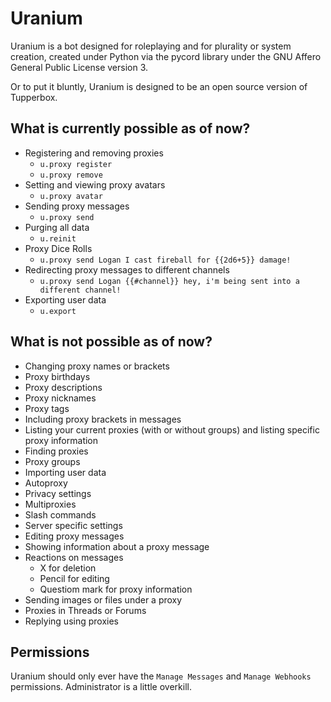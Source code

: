 # Uranium

Uranium is a bot designed for roleplaying and for plurality or system creation, created under Python via the pycord library under the GNU Affero General Public License version 3.

Or to put it bluntly, Uranium is designed to be an open source version of Tupperbox.

## What is currently possible as of now?
* Registering and removing proxies
    * `u.proxy register`
    * `u.proxy remove`
* Setting and viewing proxy avatars
    * `u.proxy avatar`
* Sending proxy messages
    * `u.proxy send`
* Purging all data
    * `u.reinit`
* Proxy Dice Rolls
    * `u.proxy send Logan I cast fireball for {{2d6+5}} damage!`
* Redirecting proxy messages to different channels
    * `u.proxy send Logan {{#channel}} hey, i'm being sent into a different channel!`
* Exporting user data
    * `u.export`

## What is not possible as of now?
* Changing proxy names or brackets
* Proxy birthdays
* Proxy descriptions
* Proxy nicknames
* Proxy tags
* Including proxy brackets in messages
* Listing your current proxies (with or without groups) and listing specific proxy information
* Finding proxies
* Proxy groups
* Importing user data
* Autoproxy
* Privacy settings
* Multiproxies
* Slash commands
* Server specific settings
* Editing proxy messages
* Showing information about a proxy message
* Reactions on messages
    * X for deletion
    * Pencil for editing
    * Questiom mark for proxy information
* Sending images or files under a proxy
* Proxies in Threads or Forums
* Replying using proxies

## Permissions

Uranium should only ever have the `Manage Messages` and `Manage Webhooks` permissions. Administrator is a little overkill.